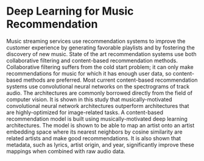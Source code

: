 # Deep Learning for Music Recommendation 
Music streaming services use recommendation systems to improve the customer
experience by generating favorable playlists and by fostering the discovery of new music.
State of the art recommendation systems use both collaborative filtering and
content-based recommendation methods. Collaborative filtering suffers from the cold
start problem; it can only make recommendations for music for which it has enough
user data, so content-based methods are preferred. Most current content-based
recommendation systems use convolutional neural networks on the spectrograms of
track audio. The architectures are commonly borrowed directly from the field of
computer vision. It is shown in this study that musically-motivated convolutional
neural network architectures outperform architectures that are highly-optimized for
image-related tasks. A content-based recommendation model is built using
musically-motivated deep learning architectures. The model is shown to be able to map
an artist onto an artist embedding space where its nearest neighbors by cosine similarity
are related artists and make good recommendations. It is also shown that metadata,
such as lyrics, artist origin, and year, significantly improve these mappings when
combined with raw audio data.